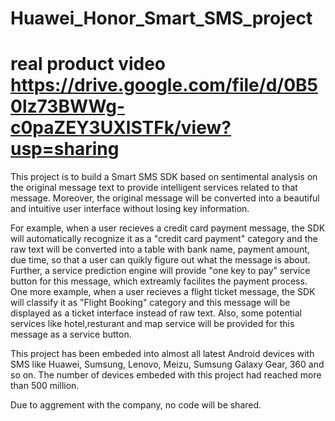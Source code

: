 # Huawei_Honor_Smart_SMS_project

# real product video https://drive.google.com/file/d/0B50lz73BWWg-c0paZEY3UXlSTFk/view?usp=sharing
This project is to build a Smart SMS SDK based on sentimental analysis on the original message text to provide intelligent services related to that message. Moreover, the original message will be converted into a beautiful and intuitive user interface without losing key information.

For example, when a user recieves a credit card payment message, the SDK will automatically recognize it as a "credit card payment" category and the raw text will be converted into a table with bank name, payment amount, due time, so that a user can quikly figure out what the message is about. Further, a service prediction engine will provide "one key to pay" service button for this message, which extreamly facilites the payment process. 
One more example, when a user recieves a flight ticket message, the SDK will classify it as "Flight Booking" category and this message will be displayed as a ticket interface instead of raw text. Also, some potential services like hotel,resturant and map service will be provided for this message as a service button.

This project has been embeded into almost all latest Android devices with SMS like Huawei, Sumsung, Lenovo, Meizu, Sumsung Galaxy Gear, 360 and so on. The number of devices embeded with this project had reached more than 500 million.

Due to aggrement with the company, no code will be shared.

